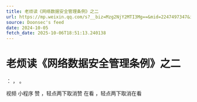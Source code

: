 ```yaml
---
title: 老烦读《网络数据安全管理条例》之二
url: https://mp.weixin.qq.com/s?__biz=Mzg2NjY2MTI3Mg==&mid=2247497347&idx=1&sn=8e064fb2f24006cd1d819575b76d33a6
source: Doonsec's feed
date: 2024-10-05
fetch_date: 2025-10-06T18:51:13.240138
---
```


# 老烦读《网络数据安全管理条例》之二

：
，
。

视频
小程序
赞
，轻点两下取消赞
在看
，轻点两下取消在看